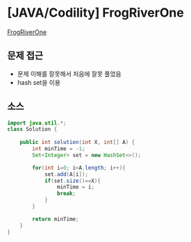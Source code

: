# [JAVA/Codility] FrogRiverOne

[FrogRiverOne](https://app.codility.com/demo/results/training3FE6XM-NE8/#)



## 문제 접근

- 문제 이해를 잘못해서 처음에 잘못 풀었음 
- hash set을 이용

## 소스

```java
import java.util.*;
class Solution {
    
    public int solution(int X, int[] A) {
        int minTime = -1;
        Set<Integer> set = new HashSet<>();

        for(int i=0; i<A.length; i++){
            set.add(A[i]);
            if(set.size()==X){
                minTime = i;
                break;
            }
        }

        return minTime;
    }
}
```


